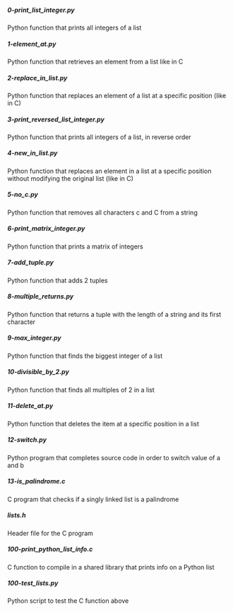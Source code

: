 ##### 0-print_list_integer.py #####
Python function that prints all integers of a list

##### 1-element_at.py #####
Python function that retrieves an element from a list like in C

##### 2-replace_in_list.py #####
Python function that replaces an element of a list at a specific position (like in C)

##### 3-print_reversed_list_integer.py #####
Python function that prints all integers of a list, in reverse order

##### 4-new_in_list.py #####
Python function that replaces an element in a list at a specific position without modifying the original list (like in C)

##### 5-no_c.py #####
Python function that removes all characters c and C from a string

##### 6-print_matrix_integer.py #####
Python function that prints a matrix of integers

##### 7-add_tuple.py #####
Python function that adds 2 tuples

##### 8-multiple_returns.py #####
Python function that returns a tuple with the length of a string and its first character

##### 9-max_integer.py #####
Python function that finds the biggest integer of a list

##### 10-divisible_by_2.py #####
Python function that finds all multiples of 2 in a list

##### 11-delete_at.py #####
Python function that deletes the item at a specific position in a list

##### 12-switch.py #####
Python program that completes source code in order to switch value of a and b

##### 13-is_palindrome.c #####
C program that checks if a singly linked list is a palindrome

##### lists.h #####
Header file for the C program

##### 100-print_python_list_info.c #####
C function to compile in a shared library that prints info on a Python list

##### 100-test_lists.py #####
Python script to test the C function above
